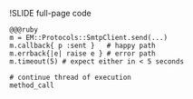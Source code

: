 !SLIDE full-page code

    @@@ruby
    m = EM::Protocols::SmtpClient.send(...)
    m.callback{ p :sent }   # happy path
    m.errback{|e| raise e } # error path
    m.timeout(5) # expect either in < 5 seconds

    # continue thread of execution
    method_call